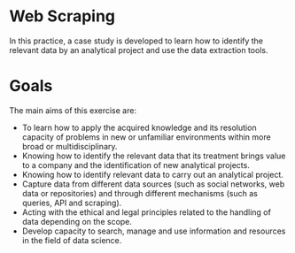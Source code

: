 # Web Scraping

In this practice, a case study is developed to learn how to identify the relevant data by an analytical project and use the data extraction tools.

# Goals

The main aims of this exercise are:
- To learn how to apply the acquired knowledge and its resolution capacity of problems in new or unfamiliar environments within more broad or multidisciplinary.
- Knowing how to identify the relevant data that its treatment brings value to a company and the identification of new analytical projects.
- Knowing how to identify relevant data to carry out an analytical project.
- Capture data from different data sources (such as social networks, web data or repositories) and through different mechanisms (such as queries, API and scraping).
- Acting with the ethical and legal principles related to the handling of data depending on the scope.
- Develop capacity to search, manage and use information and resources in the field of data science.
 